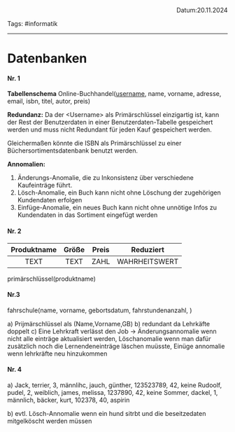 <p align="right">Datum:20.11.2024</p>

Tags: #informatik 

---

# Datenbanken

#### Nr. 1
**Tabellenschema**
Online-Buchhandel(<u>username</u>, name, vorname, adresse, email, isbn, titel, autor, preis)

**Redundanz:**
Da der \<Username> als Primärschlüssel einzigartig ist, kann der Rest der Benutzerdaten in einer Benutzerdaten-Tabelle gespeichert werden und muss nicht Redundant für jeden Kauf gespeichert werden.

Gleichermaßen könnte die ISBN als Primärschlüssel zu einer Büchersortimentsdatenbank benutzt werden.

**Annomalien:**
1) Änderungs-Anomalie, die zu Inkonsistenz über verschiedene Kaufeinträge führt.
2) Lösch-Anomalie, ein Buch kann nicht ohne Löschung der zugehörigen Kundendaten erfolgen
3) Einfüge-Anomalie, ein neues Buch kann nicht ohne unnötige Infos zu Kundendaten in das Sortiment eingefügt werden

#### Nr. 2
Produktname | Größe | Preis | Reduziert
:-:|:-:|:-:|:-:
TEXT|TEXT|ZAHL|WAHRHEITSWERT

primärschlüssel(produktname)

#### Nr.3 
fahrschule(name, vorname, gebortsdatum, fahrstundenanzahl, )

 a) Prijmärschlüssel als (Name,Vorname,GB) 
 b) redundant da Lehrkäfte doppelt 
 c) Eine Lehrkraft verlässt den Job → Änderungsannomalie wenn nicht alle einträge aktualisiert werden, Löschanomalie wenn man dafür zusätzlich noch die Lernendeneinträge läschen muüsste, Einüge annomalie wenn lehrkräfte neu hinzukommen

    
#### Nr. 4
    
a) 
Jack, terrier, 3, männlihc, jauch, günther, 123523789, 42, keine 
Rudoolf, pudel, 2, weiblich, james, melissa, 1237890, 42, keine 
Sommer, dackel, 1, männlich, bäcker, kurt, 102378, 40, aspirin 

b) evtl. Lösch-Annomalie wenn ein hund sitrbt und die beseitzedaten mitgelköscht werden müssen